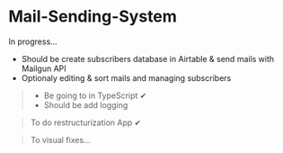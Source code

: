 # Mail-Sending-System
In progress...  
- Should be create subscribers database in Airtable & send mails with Mailgun API  
- Optionaly editing & sort mails and managing subscribers 


> - Be going to in TypeScript   ✔
> - Should be add logging

>To do restructurization App  ✔

>To visual fixes...
